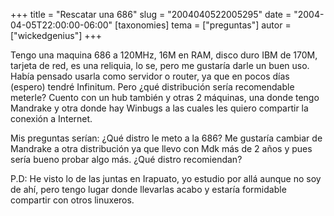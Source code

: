 +++
title = "Rescatar una 686"
slug = "2004040522005295"
date = "2004-04-05T22:00:00-06:00"
[taxonomies]
tema = ["preguntas"]
autor = ["wickedgenius"]
+++

Tengo una maquina 686 a 120MHz, 16M en RAM, disco duro IBM de 170M,
tarjeta de red, es una reliquia, lo se, pero me gustaría darle un buen
uso. Había pensado usarla como servidor o router, ya que en pocos días
(espero) tendré Infinitum. Pero ¿qué distribución sería recomendable
meterle? Cuento con un hub también y otras 2 máquinas, una donde tengo
Mandrake y otra donde hay Winbugs a las cuales les quiero compartir la
conexión a Internet.

<!-- more -->
Mis preguntas serían: ¿Qué distro le meto a la 686? Me gustaría cambiar
de Mandrake a otra distribución ya que llevo con Mdk más de 2 años y
pues sería bueno probar algo más. ¿Qué distro recomiendan?

P.D: He visto lo de las juntas en Irapuato, yo estudio por allá aunque
no soy de ahí, pero tengo lugar donde llevarlas acabo y estaría
formidable compartir con otros linuxeros.

